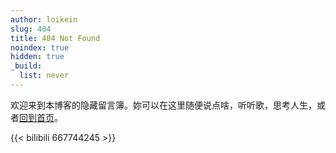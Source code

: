 ```yaml
---
author: loikein
slug: 404
title: 404 Not Found
noindex: true
hidden: true
_build:
  list: never
---
```


欢迎来到本博客的隐藏留言簿。妳可以在这里随便说点啥，听听歌，思考人生，或者[回到首页](/)。

{{< bilibili 667744245 >}}
